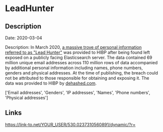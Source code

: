 # LeadHunter

## Description

Date: 2020-03-04

Description:
In March 2020, <a href="https://www.troyhunt.com/the-unattributable-lead-hunter-data-breach" target="_blank" rel="noopener">a massive trove of personal information referred to as &quot;Lead Hunter&quot;</a> was provided to HIBP after being found left exposed on a publicly facing Elasticsearch server. The data contained 69 million unique email addresses across 110 million rows of data accompanied by additional personal information including names, phone numbers, genders and physical addresses. At the time of publishing, the breach could not be attributed to those responsible for obtaining and exposing it. The data was provided to HIBP by <a href="https://dehashed.com/" target="_blank" rel="noopener">dehashed.com</a>.


['Email addresses', 'Genders', 'IP addresses', 'Names', 'Phone numbers', 'Physical addresses']

## Links

https://link-to.net/YOUR_USER/530.0237310560891/dynamic/?r=